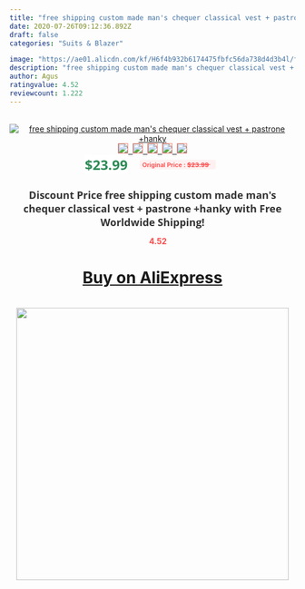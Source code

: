 ```yaml
---
title: "free shipping custom made man's chequer classical vest + pastrone +hanky"
date: 2020-07-26T09:12:36.892Z
draft: false
categories: "Suits & Blazer"

image: "https://ae01.alicdn.com/kf/H6f4b932b6174475fbfc56da738d4d3b4l/free-shipping-custom-made-man-s-chequer-classical-vest-pastrone-hanky.jpg"
description: "free shipping custom made man's chequer classical vest + pastrone +hanky"
author: Agus
ratingvalue: 4.52
reviewcount: 1.222
---
```

<br>
<div style="text-align: center;">
<a href="https://s.click.aliexpress.com/e/_9ygL4p" target="_blank" rel="nofollow noopener noreferrer"><img alt="free shipping custom made man's chequer classical vest + pastrone +hanky" class="magnifier-image" src="https://ae01.alicdn.com/kf/H6f4b932b6174475fbfc56da738d4d3b4l/free-shipping-custom-made-man-s-chequer-classical-vest-pastrone-hanky.jpg_640x640.jpg">
<br>
<img style="border:1px solid salmon" src="https://ae01.alicdn.com/kf/H6f4b932b6174475fbfc56da738d4d3b4l/free-shipping-custom-made-man-s-chequer-classical-vest-pastrone-hanky.jpg_120x120.jpg">&nbsp;&nbsp;<img style="border:1px solid salmon" src="_120x120.jpg">&nbsp;&nbsp;<img style="border:1px solid salmon" src="_120x120.jpg">&nbsp;&nbsp;<img style="border:1px solid salmon" src="_120x120.jpg">&nbsp;&nbsp;<img style="border:1px solid salmon" src="_120x120.jpg"></a></div><br0>
<div style="text-align: center;"><span style="background-color: white; border: 0px; box-sizing: border-box; color: seagreen; display: inline-block; font-family: &quot;open sans&quot; , &quot;arial&quot; , &quot;helvetica&quot; , sans-serif , &quot;heiti&quot;; font-size: 24px; font-stretch: inherit; font-weight: 700; line-height: inherit; margin: 0px 10px 0px 0px; padding: 0px; vertical-align: middle;">$23.99 </span>
<span style="background: rgb(255 , 241 , 241); border-radius: 3px; border: 0px; box-sizing: border-box; color: #ff4747; display: inline-block; font-family: inherit; font-size: 12px; font-stretch: inherit; font-style: inherit; font-variant: inherit; font-weight: 600; line-height: inherit; margin: 0px; padding: 2px 5px; transform: scale(0.9); vertical-align: middle;">Original Price : <b style="text-decoration: line-through;">$23.99 </b> &nbsp;&nbsp;</span></div>
<h1 style="color: #333333; display: inline-block; font-family: &quot;open sans&quot; , &quot;arial&quot; , &quot;helvetica&quot; , sans-serif , &quot;heiti&quot;; font-size: 18px; font-stretch: inherit; font-weight: 700; text-align: center;">Discount Price free shipping custom made man's chequer classical vest + pastrone +hanky with Free Worldwide Shipping!</h1>
<div style="color: #ff4747; text-align: center;">
<img src="https://4.bp.blogspot.com/-M0ZcTcb-5uY/XleCXlxnR4I/AAAAAAAAAEc/OrjgMkXV1oMQFaCRZj5HQwOCBcu3w1FegCPcBGAYYCw/s1600/star.png" style="height: 15px;">&nbsp;<b>4.52</b></div>
<div class="button_cont" align="center"><a class="buynow_a" href="https://s.click.aliexpress.com/e/_9ygL4p" target="_blank" rel="nofollow noopener noreferrer"><H1>Buy on AliExpress</H1></a></div><br>
<div class="separator" style="clear: both; text-align: center;">
<img src="https://lh3.googleusercontent.com/-pTy5HemUv9M/XlePHvY0dAI/AAAAAAAAAE4/0nX5iRUoIWY8eMW9Dpxeirr157OZliDIgCLcBGAsYHQ/s1600/badge.gif" width="480">
</div>
